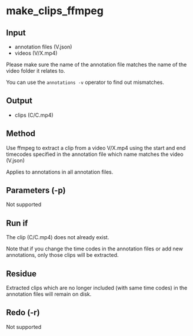 # make_clips_ffmpeg

## Input

* annotation files (V.json)
* videos (V/X.mp4)

Please make sure the name of the annotation file matches the name of the video folder it relates to.

You can use the `annotations -v` operator to find out mismatches.

## Output

* clips (C/C.mp4)

## Method

Use ffmpeg to extract a clip 
from a video V/X.mp4
using the start and end timecodes 
specified in the annotation file 
which name matches the video (V.json)

Applies to annotations 
in all annotation files.

## Parameters (-p)

Not supported

## Run if

The clip (C/C.mp4) does not already exist.

Note that if you change the time codes in the annotation files or add new annotations, only those clips will be extracted.

## Residue

Extracted clips which are no longer included (with same time codes) in the annotation files will remain on disk.

## Redo (-r)

Not supported

